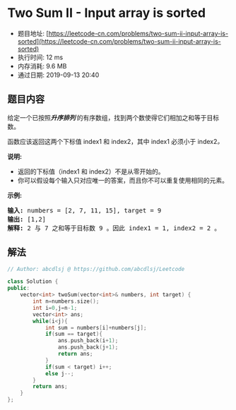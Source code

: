 # Two Sum II - Input array is sorted 
- 题目地址: [https://leetcode-cn.com/problems/two-sum-ii-input-array-is-sorted](https://leetcode-cn.com/problems/two-sum-ii-input-array-is-sorted)
- 执行时间: 12 ms
- 内存消耗: 9.6 MB
- 通过日期: 2019-09-13 20:40

## 题目内容
<p>给定一个已按照<strong><em>升序排列</em> </strong>的有序数组，找到两个数使得它们相加之和等于目标数。</p>

<p>函数应该返回这两个下标值<em> </em>index1 和 index2，其中 index1 必须小于 index2<em>。</em></p>

<p><strong>说明:</strong></p>

<ul>
	<li>返回的下标值（index1 和 index2）不是从零开始的。</li>
	<li>你可以假设每个输入只对应唯一的答案，而且你不可以重复使用相同的元素。</li>
</ul>

<p><strong>示例:</strong></p>

<pre><strong>输入:</strong> numbers = [2, 7, 11, 15], target = 9
<strong>输出:</strong> [1,2]
<strong>解释:</strong> 2 与 7 之和等于目标数 9 。因此 index1 = 1, index2 = 2 。</pre>


## 解法
```cpp
// Author: abcdlsj @ https://github.com/abcdlsj/Leetcode

class Solution {
public:
    vector<int> twoSum(vector<int>& numbers, int target) {
        int n=numbers.size();
        int i=0,j=n-1;
        vector<int> ans;
        while(i<j){
            int sum = numbers[i]+numbers[j];
            if(sum == target){
                ans.push_back(i+1);
                ans.push_back(j+1);
                return ans;
            }
            if(sum < target) i++;
            else j--;
        }
        return ans;
    }
};

```